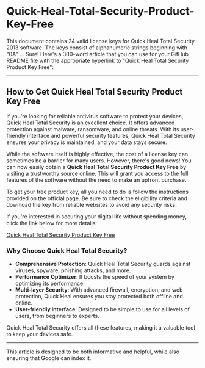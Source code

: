 # Quick-Heal-Total-Security-Product-Key-Free
This document contains 24 valid license keys for Quick Heal Total Security 2013 software. The keys consist of alphanumeric strings beginning with "0A" ...
Sure! Here's a 300-word article that you can use for your GitHub README file with the appropriate hyperlink to "Quick Heal Total Security Product Key Free":

---

## How to Get Quick Heal Total Security Product Key Free

If you're looking for reliable antivirus software to protect your devices, Quick Heal Total Security is an excellent choice. It offers advanced protection against malware, ransomware, and online threats. With its user-friendly interface and powerful security features, Quick Heal Total Security ensures your privacy is maintained, and your data stays secure.

While the software itself is highly effective, the cost of a license key can sometimes be a barrier for many users. However, there's good news! You can now easily obtain a **Quick Heal Total Security Product Key Free** by visiting a trustworthy source online. This will grant you access to the full features of the software without the need to make an upfront purchase.

To get your free product key, all you need to do is follow the instructions provided on the official page. Be sure to check the eligibility criteria and download the key from reliable websites to avoid any security risks.

If you're interested in securing your digital life without spending money, click the link below for more details:

[Quick Heal Total Security Product Key Free](https://random4keys.com/quick-heal-total-security-product-key-free/)

### Why Choose Quick Heal Total Security?

- **Comprehensive Protection**: Quick Heal Total Security guards against viruses, spyware, phishing attacks, and more.
- **Performance Optimizer**: It boosts the speed of your system by optimizing its performance.
- **Multi-layer Security**: With advanced firewall, encryption, and web protection, Quick Heal ensures you stay protected both offline and online.
- **User-friendly Interface**: Designed to be simple to use for all levels of users, from beginners to experts.

Quick Heal Total Security offers all these features, making it a valuable tool to keep your devices safe.

---

This article is designed to be both informative and helpful, while also ensuring that Google can index it.
